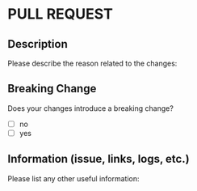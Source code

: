 # PULL REQUEST

## Description

Please describe the reason related to the changes:

## Breaking Change

Does your changes introduce a breaking change?

- [ ] no
- [ ] yes

## Information (issue, links, logs, etc.)

Please list any other useful information:
